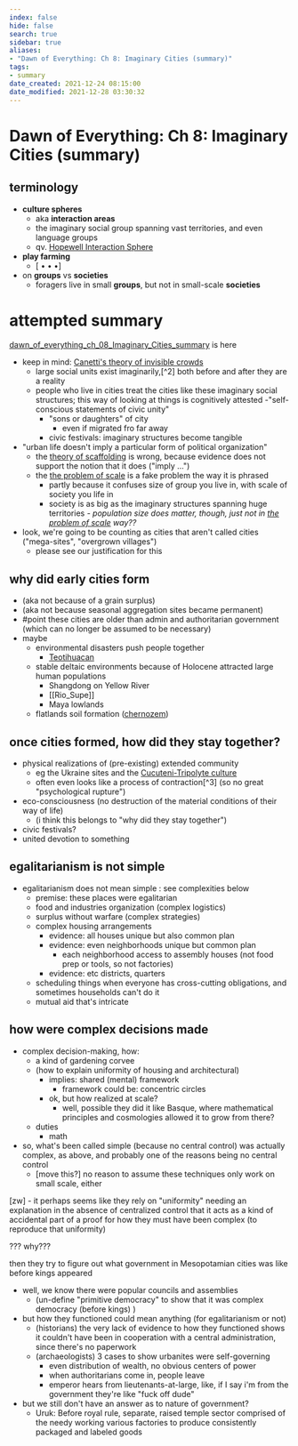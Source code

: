 ```yaml
---
index: false
hide: false
search: true
sidebar: true
aliases:
- "Dawn of Everything: Ch 8: Imaginary Cities (summary)"
tags:
- summary
date_created: 2021-12-24 08:15:00
date_modified: 2021-12-28 03:30:32
---
```


# Dawn of Everything: Ch 8: Imaginary Cities (summary)

## terminology

- **culture spheres**
	- aka **interaction areas**
	- the imaginary social group spanning vast territories, and even language groups
	- qv. [Hopewell Interaction Sphere](hopewell_interaction_sphere.md)
- **play farming**
	- [ • • •]
- on **groups** vs **societies**
	- foragers live in small **groups**, but not in small-scale **societies**

# attempted summary

[dawn_of_everything_ch_08_Imaginary_Cities_summary](dawn_of_everything_ch_08_Imaginary_Cities_summary.md) is here

- keep in mind: [Canetti's theory of invisible crowds](canetti_theory_invisible_crowds.md)
	- large social units exist imaginarily,[^2] both before and after they are a reality
	- people who live in cities treat the cities like these imaginary social structures; this way of looking at things is cognitively attested
		-"self-conscious statements of civic unity"
		- "sons or daughters" of city
			- even if migrated fro far away
		- civic festivals: imaginary structures become tangible
- "urban life doesn't imply a particular form of political organization"
	- the [theory of scaffolding](theory%20of%20scaffolding) is wrong, because evidence does not support the notion that it does ("imply …")
	- the [the problem of scale](the%20problem%20of%20scale) is a fake problem the way it is phrased
		- partly because it confuses size of group you live in, with scale of society you life in
		- society is as big as the imaginary structures spanning huge territories
	*- population size does matter, though, just not in [the problem of scale](the%20problem%20of%20scale) way??*
- look, we're going to be counting as cities that aren't called cities ("mega-sites", "overgrown villages")
	- please see our justification for this

<!-- ![](ch8_summary.md#^fed38c) -->

## why did early cities form

- (aka not because of a grain surplus)
- (aka not because seasonal aggregation sites became permanent)
- #point these cities are older than admin and authoritarian government (which can no longer be assumed to be necessary)
- maybe
	- environmental disasters push people together
		- [Teotihuacan](Teotihuacan.md)
	- stable deltaic environments because of Holocene attracted large human populations
		- Shangdong on Yellow River
		- [[Rio_Supe]]
		- Maya lowlands
	- flatlands soil formation ([chernozem](chernozem.md))

## once cities formed, how did they stay together?

- physical realizations of (pre-existing) extended community
	- eg the Ukraine sites and the [Cucuteni-Tripolyte culture](Cucuteni-Tripolyte%20culture)
	- often even looks like a process of contraction[^3] (so no great "psychological rupture")
- eco-consciousness (no destruction of the material conditions of their way of life)
	- (i think this belongs to "why did they stay together")
- civic festivals?
- united devotion to something

## egalitarianism is not simple

- egalitarianism does not mean simple : see complexities below
	- premise: these places were egalitarian
	- food and industries organization (complex logistics)
	- surplus without warfare (complex strategies)
	- complex housing arrangements
		- evidence: all houses unique but also common plan
		- evidence: even neighborhoods unique but common plan
			- each neighborhood access to assembly houses (not food prep or tools, so not factories)
		- evidence: etc districts, quarters
	- scheduling things when everyone has cross-cutting obligations, and sometimes households can't do it
	- mutual aid that's intricate

## how were complex decisions made

- complex decision-making, how:
	- a kind of gardening corvee
	- (how to explain uniformity of housing and architectural)
		- implies: shared (mental) framework
			- framework could be: concentric circles
		- ok, but how realized at scale?
			- well, possible they did it like Basque, where mathematical principles and cosmologies allowed it to grow from there?
	- duties
		- math
- so, what's been called simple (because no central control) was actually complex, as above, and probably one of the reasons being no central control
	- [move this?] no reason to assume these techniques only work on small scale, either

[zw] - it perhaps seems like they rely on "uniformity" needing an explanation in the absence of centralized control that it acts as a kind of accidental part of a proof for how they must have been complex (to reproduce that uniformity)

??? why???

then they try to figure out what government in Mesopotamian cities was like before kings appeared

- well, we know there were popular councils and assemblies
	- (un-define "primitive democracy" to show that it was complex democracy (before kings) )
- but how they functioned could mean anything (for egalitarianism or not)
	- (historians) the very lack of evidence to how they functioned shows it couldn't have been in cooperation with a central administration, since there's no paperwork
	- (archaeologists) 3 cases to show urbanites were self-governing
		- even distribution of wealth, no obvious centers of power
		- when authoritarians come in, people leave
		- emperor hears from lieutenants-at-large, like, if I say i'm from the government they're like "fuck off dude"
- but we still don't have an answer as to nature of government?
	- Uruk: Before royal rule, separate, raised temple sector comprised of the needy working various factories to produce consistently packaged and labeled goods
